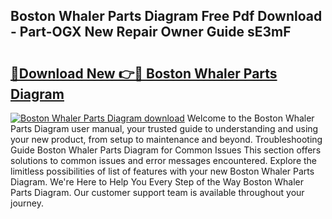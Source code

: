 ## Boston Whaler Parts Diagram Free Pdf Download - Part-OGX New Repair Owner Guide sE3mF

# <h2><a href="http://dfmrco.blite.top/?on=Boston+Whaler+Parts+Diagram">🔗Download New 👉🔴 Boston Whaler Parts Diagram</a></h2>

[![Boston Whaler Parts Diagram download](https://i.imgur.com/lujVjoI.png)](http://dfmrco.blite.top/?on=Boston+Whaler+Parts+Diagram)
Welcome to the Boston Whaler Parts Diagram user manual, your trusted guide to understanding and using your new product, from setup to maintenance and beyond. Troubleshooting Guide Boston Whaler Parts Diagram for Common Issues This section offers solutions to common issues and error messages encountered. Explore the limitless possibilities of list of features with your new Boston Whaler Parts Diagram. We're Here to Help You Every Step of the Way Boston Whaler Parts Diagram. Our customer support team is available throughout your journey.
